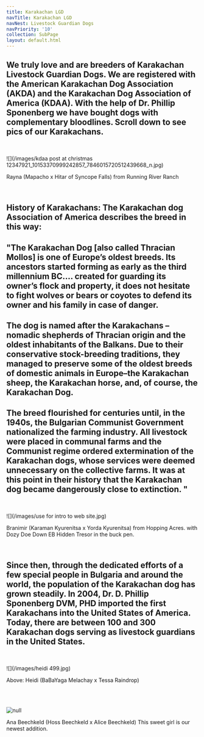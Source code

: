 ```yaml
---
title: Karakachan LGD
navTitle: Karakachan LGD
navNest: Livestock Guardian Dogs
navPriority: '10'
collection: SubPage
layout: default.html
---
```

## We truly love and are breeders of Karakachan Livestock Guardian Dogs. We are registered with the American Karakachan Dog Association (AKDA) and the Karakachan Dog Association of America (KDAA). With the help of Dr. Phillip Sponenberg we have bought dogs with complementary bloodlines. Scroll down to see pics of our Karakachans.

<br />

![](/images/kdaa post at christmas 12347921_10153370999242857_7846015720512439668_n.jpg)

Rayna (Mapacho x Hitar of Syncope Falls) from Running River Ranch

<br />

## History of Karakachans:  The Karakachan dog Association of America describes the breed in this way:

## "The Karakachan Dog \[also called Thracian Mollos] is one of Europe’s oldest breeds. Its ancestors started forming as early as the third millennium BC.... created for guarding its owner’s flock and property, it does not hesitate to fight wolves or bears or coyotes to defend its owner and his family in case of danger.

## The dog is named after the Karakachans – nomadic shepherds of Thracian origin and the oldest inhabitants of the Balkans.   Due to their conservative stock-breeding traditions, they managed to preserve some of the oldest breeds of domestic animals in Europe–the Karakachan sheep, the Karakachan horse, and, of course, the Karakachan Dog.

## The breed flourished for centuries until, in the 1940s, the Bulgarian Communist Government nationalized the farming industry.  All livestock were placed in communal farms and the Communist regime ordered extermination of the Karakachan dogs, whose services were deemed unnecessary on the collective farms.   It was at this point in their history that the Karakachan dog became dangerously close to extinction. "

<br />

![](/images/use for intro to web site.jpg)

Branimir (Karaman Kyurenitsa x Yorda Kyurenitsa) from Hopping Acres. with Dozy Doe Down EB Hidden Tresor in the buck pen.

<br />

## Since then, through the dedicated efforts of a few special people in Bulgaria and around the world, the population of the Karakachan dog has grown steadily.    In 2004, Dr. D. Phillip Sponenberg DVM, PHD imported the first Karakachans into the United States of America.     Today, there are between 100 and 300 Karakachan dogs serving as livestock guardians in the United States.

<br />

![](/images/heidi 499.jpg)

Above:  Heidi (BaBaYaga Melachay x Tessa Raindrop)

<br />

<br />

![null]()

Ana Beechkeld (Hoss Beechkeld x Alice Beechkeld) This sweet girl is our newest addition.
